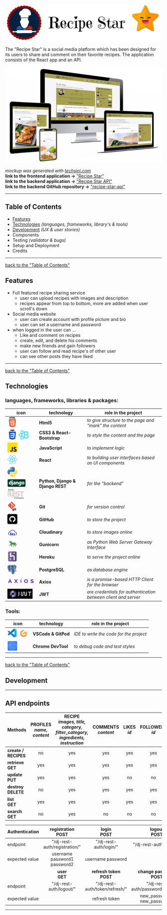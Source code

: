 ![Recipe Star](./docs/images/recipe-star_title.webp)

The "Recipe Star" is a social media platform which has been designed for its users to share and comment on their favorite recipes. The application consists of the React app and an API.

![recipe-star mockup](./docs/images/recipe-star_mockup_2.webp)

*mockup was generated with [techsini.com](https://techsini.com/multi-mockup/index.php)*  
**link to the frontend application ->** ["Recipe Star"](https://recipe-star.herokuapp.com/)  
**link to the backend application ->** ["Recipe Star API"](https://recipe-star-api.herokuapp.com/)  
**link to the backend GitHub repository ->** ["recipe-star-api"](https://github.com/Zolske/recipe-star-api)
***
## Table of Contents
- [Features](#features)
- [Technologies](#technologies) *(languages, frameworks, library's & tools)*
- [Development](#development) *(UX & user stories)*
- Components
- Testing *(validator & bugs)*
- Setup and Deployment
- Credits
***
[back to the "Table of Contents"](#table-of-contents)
## Features
- Full featured recipe sharing service
  - user can upload recipes with images and description
  - recipes appear from top to bottom, more are added when user scroll's down
- Social media website
  - user can create account with profile picture and bio
  - user can set a username and password
- when logged in the user can ...
  - Like and comment on recipes
  - create, edit, and delete his comments
  - make new friends and gain followers
  - user can follow and read recipe's of other user
  - can see other posts they have liked
***
[back to the "Table of Contents"](#table-of-contents)
## Technologies
### languages, frameworks, libraries & packages:
|icon|technology|role in the project|
| ---- | ---- | ---- |
|![html](./docs/images/html32x32.webp)|**Html5**|*to give structure to the page and "mark" the content*|
|![css3](./docs/images/css32x32.webp) ![RnB](./docs/images/react-bootstrap32x32.webp)|**CSS3 & React-Bootstrap**|*to style the content and the page*|
|![js](./docs/images/js32x32.webp)|**JavaScript**|*to implement logic*|
|![react](./docs/images/react32x32.webp)|**React**|*to building user interfaces based on UI components*|
|![python](./docs/images/python32x32.webp) ![django](./docs/images/django32x32.webp) ![rest-d](./docs/images/django-rest32x32.webp)|**Python, Django & Django REST**|*for the "backend"*|
|![git](./docs/images/git32x32.webp)|**Git**|*for version control*|
|![gitHub](./docs/images/github32x32.webp)|**GitHub**|*to store the project*|
|![cloudinary](./docs/images/cloudinary32x32.webp)|**Cloudinary**|*to store images online*|
|![gunicorn](./docs/images/gunicornare32x32.webp)|**Gunicorn**|*as Python Web Server Gateway Interface*|
|![heroku](./docs/images/heroku32x32.webp)|**Heroku**|*to serve the project online*|
|![postgreSQL](./docs/images/postgresql32x32.webp)|**PostgreSQL**|*as database engine*|
|![axios](./docs/images/axios32x32.webp)|**Axios**|*is a promise-based HTTP Client for the browser*|
|![jwt](./docs/images/JWT32x32.webp)|**JWT**|*are credentials for authentication between client and server*|
### Tools:
|icon|technology|role in the project|
| ---- | ---- | ---- |
|![vscode](./docs/images/vscode32x32.webp) ![gitPod](./docs/images/gitPod32x32.webp)|**VSCode & GitPod**|*IDE to write the code for the project*|
|![chromDevTool](./docs/images/chromeDevTool32x32.webp)|**Chrome DevTool**|*to debug code and test styles*|
***
[back to the "Table of Contents"](#table-of-contents)
## Development















***
  ## API endpoints

  | Methods                  | PROFILES <br> _name, content_ | RECIPE <br> _images, title, category, filter_category, ingredients, instruction_ | COMMENTS <br> _content_ | LIKES <br> _id_ | FOLLOWERS <br> _id_ |
  | ------------------------ | :---------------------------: | :------------------------------------------------------------------------------: | :---------------------: | :-------------: | :-----------------: |
  | **create /<br> RECIPES** |              no               |                                       yes                                        |           yes           |       yes       |         yes         |
  | **retrieve<br> GET**     |              yes              |                                       yes                                        |           yes           |       yes       |         yes         |
  | **update<br> PUT**       |              yes              |                                       yes                                        |           yes           |       no        |         no          |
  | **destroy<br>DELETE**    |              no               |                                       yes                                        |           yes           |       yes       |         yes         |
  | **list<br>GET**          |              yes              |                                       yes                                        |           yes           |       yes       |         yes         |
  | **search<br>GET**        |              no               |                                       yes                                        |           no            |       no        |         no          |

  | Authentication |  registration <br> **POST**   |      login <br> **POST**       |       logout <br> **POST**       |
  | -------------- | :---------------------------: | :----------------------------: | :------------------------------: |
  | endpoint       | "/dj-rest-auth/registration/" |     "/dj-rest-auth/login/"     |     "/dj-rest-auth/logout/"      |
  | expected value | username password1 password2  |       username password        |
  |                |       **user <br> GET**       |  **refresh token <br> POST**   |  **change password <br> POST**   |
  | endpoint       |    "/dj-rest-auth/logout/"    | "/dj-rest-auth/token/refresh/" | "/dj-rest-auth/password/change/" |
  | expected value |                               |         refresh token          |   new_password1 new_password2    |
***